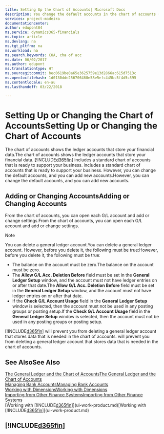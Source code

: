 ```yaml
---
title: Setting Up the Chart of Accounts| Microsoft Docs
description: You change the default accounts in the chart of accounts (COA), and you can add new accounts.
services: project-madeira
documentationcenter: 
author: edupont04
ms.service: dynamics365-financials
ms.topic: article
ms.devlang: na
ms.tgt_pltfrm: na
ms.workload: na
ms.search.keywords: COA, cha of acc
ms.date: 06/02/2017
ms.author: edupont
ms.translationtype: HT
ms.sourcegitcommit: bec0619be0a65e3625759e13d2866ac615d7513c
ms.openlocfilehash: 1d0130dde256706460e58e5efc445bc5f4d5c595
ms.contentlocale: en-au
ms.lasthandoff: 03/22/2018

---
```

# <a name="setting-up-or-changing-the-chart-of-accounts"></a><span data-ttu-id="f4d49-103">Setting Up or Changing the Chart of Accounts</span><span class="sxs-lookup"><span data-stu-id="f4d49-103">Setting Up or Changing the Chart of Accounts</span></span>
<span data-ttu-id="f4d49-104">The chart of accounts shows the ledger accounts that store your financial data.</span><span class="sxs-lookup"><span data-stu-id="f4d49-104">The chart of accounts shows the ledger accounts that store your financial data.</span></span> [!INCLUDE[d365fin](includes/d365fin_md.md)]<span data-ttu-id="f4d49-105"> includes a standard chart of accounts that is ready to support your business.</span><span class="sxs-lookup"><span data-stu-id="f4d49-105"> includes a standard chart of accounts that is ready to support your business.</span></span>
<span data-ttu-id="f4d49-106">However, you can change the default accounts, and you can add new accounts.</span><span class="sxs-lookup"><span data-stu-id="f4d49-106">However, you can change the default accounts, and you can add new accounts.</span></span>  

## <a name="adding-or-changing-accounts"></a><span data-ttu-id="f4d49-107">Adding or Changing Accounts</span><span class="sxs-lookup"><span data-stu-id="f4d49-107">Adding or Changing Accounts</span></span>
<span data-ttu-id="f4d49-108">From the chart of accounts, you can open each G/L account and add or change settings.</span><span class="sxs-lookup"><span data-stu-id="f4d49-108">From the chart of accounts, you can open each G/L account and add or change settings.</span></span>

> [!NOTE]  
>   <span data-ttu-id="f4d49-109">You can delete a general ledger account.</span><span class="sxs-lookup"><span data-stu-id="f4d49-109">You can delete a general ledger account.</span></span> <span data-ttu-id="f4d49-110">However, before you delete it, the following must be true:</span><span class="sxs-lookup"><span data-stu-id="f4d49-110">However, before you delete it, the following must be true:</span></span>  

* <span data-ttu-id="f4d49-111">The balance on the account must be zero.</span><span class="sxs-lookup"><span data-stu-id="f4d49-111">The balance on the account must be zero.</span></span>  
* <span data-ttu-id="f4d49-112">The **Allow G/L Acc. Deletion Before** field must be set in the **General Ledger Setup** window, and the account must not have ledger entries on or after that date.</span><span class="sxs-lookup"><span data-stu-id="f4d49-112">The **Allow G/L Acc. Deletion Before** field must be set in the **General Ledger Setup** window, and the account must not have ledger entries on or after that date.</span></span>  
* <span data-ttu-id="f4d49-113">If the **Check G/L Account Usage** field in the **General Ledger Setup** window is selected, then the account must not be used in any posting groups or posting setup.</span><span class="sxs-lookup"><span data-stu-id="f4d49-113">If the **Check G/L Account Usage** field in the **General Ledger Setup** window is selected, then the account must not be used in any posting groups or posting setup.</span></span>  

[!INCLUDE[d365fin](includes/d365fin_md.md)]<span data-ttu-id="f4d49-114"> will prevent you from deleting a general ledger account that stores data that is needed in the chart of accounts.</span><span class="sxs-lookup"><span data-stu-id="f4d49-114"> will prevent you from deleting a general ledger account that stores data that is needed in the chart of accounts.</span></span>  

## <a name="see-also"></a><span data-ttu-id="f4d49-115">See Also</span><span class="sxs-lookup"><span data-stu-id="f4d49-115">See Also</span></span>
[<span data-ttu-id="f4d49-116">The General Ledger and the Chart of Accounts</span><span class="sxs-lookup"><span data-stu-id="f4d49-116">The General Ledger and the Chart of Accounts</span></span>](finance-general-ledger.md)  
[<span data-ttu-id="f4d49-117">Managing Bank Accounts</span><span class="sxs-lookup"><span data-stu-id="f4d49-117">Managing Bank Accounts</span></span>](bank-manage-bank-accounts.md)  
[<span data-ttu-id="f4d49-118">Working with Dimensions</span><span class="sxs-lookup"><span data-stu-id="f4d49-118">Working with Dimensions</span></span>](finance-dimensions.md)  
[<span data-ttu-id="f4d49-119">Importing from Other Finance Systems</span><span class="sxs-lookup"><span data-stu-id="f4d49-119">Importing from Other Finance Systems</span></span>](upload-data.md)  
<span data-ttu-id="f4d49-120">[Working with [!INCLUDE[d365fin](includes/d365fin_md.md)]](ui-work-product.md)</span><span class="sxs-lookup"><span data-stu-id="f4d49-120">[Working with [!INCLUDE[d365fin](includes/d365fin_md.md)]](ui-work-product.md)</span></span>  

## [!INCLUDE[d365fin](includes/free_trial_md.md)]


